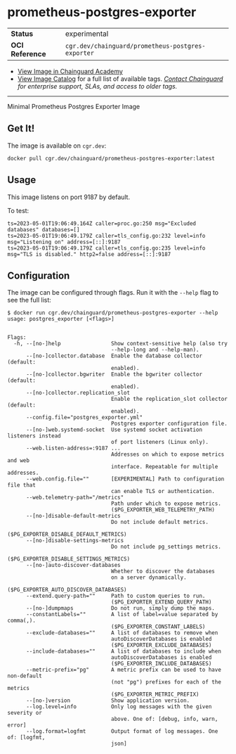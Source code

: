 <!--monopod:start-->
# prometheus-postgres-exporter
| | |
| - | - |
| **Status** | experimental |
| **OCI Reference** | `cgr.dev/chainguard/prometheus-postgres-exporter` |


* [View Image in Chainguard Academy](https://edu.chainguard.dev/chainguard/chainguard-images/reference/prometheus-postgres-exporter/overview/)
* [View Image Catalog](https://console.enforce.dev/images/catalog) for a full list of available tags.
*[Contact Chainguard](https://www.chainguard.dev/chainguard-images) for enterprise support, SLAs, and access to older tags.*

---
<!--monopod:end-->

Minimal Prometheus Postgres Exporter Image

## Get It!

The image is available on `cgr.dev`:

```
docker pull cgr.dev/chainguard/prometheus-postgres-exporter:latest
```

## Usage

This image listens on port 9187 by default.

To test:

```shell
ts=2023-05-01T19:06:49.164Z caller=proc.go:250 msg="Excluded databases" databases=[]
ts=2023-05-01T19:06:49.179Z caller=tls_config.go:232 level=info msg="Listening on" address=[::]:9187
ts=2023-05-01T19:06:49.179Z caller=tls_config.go:235 level=info msg="TLS is disabled." http2=false address=[::]:9187
```

## Configuration

The image can be configured through flags.
Run it with the `--help` flag to see the full list:

```shell
$ docker run cgr.dev/chainguard/prometheus-postgres-exporter --help
usage: postgres_exporter [<flags>]


Flags:
  -h, --[no-]help                Show context-sensitive help (also try
                                 --help-long and --help-man).
      --[no-]collector.database  Enable the database collector (default:
                                 enabled).
      --[no-]collector.bgwriter  Enable the bgwriter collector (default:
                                 enabled).
      --[no-]collector.replication_slot
                                 Enable the replication_slot collector (default:
                                 enabled).
      --config.file="postgres_exporter.yml"
                                 Postgres exporter configuration file.
      --[no-]web.systemd-socket  Use systemd socket activation listeners instead
                                 of port listeners (Linux only).
      --web.listen-address=:9187 ...
                                 Addresses on which to expose metrics and web
                                 interface. Repeatable for multiple addresses.
      --web.config.file=""       [EXPERIMENTAL] Path to configuration file that
                                 can enable TLS or authentication.
      --web.telemetry-path="/metrics"
                                 Path under which to expose metrics.
                                 ($PG_EXPORTER_WEB_TELEMETRY_PATH)
      --[no-]disable-default-metrics
                                 Do not include default metrics.
                                 ($PG_EXPORTER_DISABLE_DEFAULT_METRICS)
      --[no-]disable-settings-metrics
                                 Do not include pg_settings metrics.
                                 ($PG_EXPORTER_DISABLE_SETTINGS_METRICS)
      --[no-]auto-discover-databases
                                 Whether to discover the databases
                                 on a server dynamically.
                                 ($PG_EXPORTER_AUTO_DISCOVER_DATABASES)
      --extend.query-path=""     Path to custom queries to run.
                                 ($PG_EXPORTER_EXTEND_QUERY_PATH)
      --[no-]dumpmaps            Do not run, simply dump the maps.
      --constantLabels=""        A list of label=value separated by comma(,).
                                 ($PG_EXPORTER_CONSTANT_LABELS)
      --exclude-databases=""     A list of databases to remove when
                                 autoDiscoverDatabases is enabled
                                 ($PG_EXPORTER_EXCLUDE_DATABASES)
      --include-databases=""     A list of databases to include when
                                 autoDiscoverDatabases is enabled
                                 ($PG_EXPORTER_INCLUDE_DATABASES)
      --metric-prefix="pg"       A metric prefix can be used to have non-default
                                 (not "pg") prefixes for each of the metrics
                                 ($PG_EXPORTER_METRIC_PREFIX)
      --[no-]version             Show application version.
      --log.level=info           Only log messages with the given severity or
                                 above. One of: [debug, info, warn, error]
      --log.format=logfmt        Output format of log messages. One of: [logfmt,
                                 json]
```
